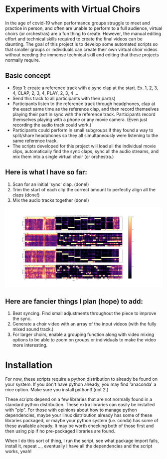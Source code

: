 # Experiments with Virtual Choirs

In the age of covid-19 when performance groups struggle to meet and
practice in person, and often are unable to perform to a full
audience, virtual choirs (or orchestras) are a fun thing to create.
However, the manual editing effort and technical skills required to
create the final videos can be daunting.  The goal of this project is
to develop some automated scripts so that smaller groups or
individuals can create their own virtual choir videos without needing
the immense technical skill and editing that these projects normally
require.

## Basic concept

* Step 1: create a reference track with a sync clap at the start.
  Ex. 1, 2, 3, 4, CLAP, 2, 3, 4, PLAY, 2, 3, 4 ...
* Send this track to all participants with their part(s)
* Participants listen to the reference track through headphones, clap
  at the exact same time as the reference clap, and then record
  themselves playing their part in sync with the reference track.
  Participants record themselves playing with a phone or any movie
  camera.  (Even just recording the audio track could work.)
* Participants could perform in small subgroups if they found a way to
  split/share headphones so they all simultaneously were listening to
  the same reference track.
* The scripts developed for this project will load all the individual
  movie clips, automatically find the sync claps, sync all the audio
  streams, and mix them into a single virtual choir (or orchestra.)

## Here is what I have so far:

1. Scan for an initial 'sync' clap. (done!)
2. Trim the start of each clip the correct amount to perfectly align
  all the claps (done!)
3. Mix the audio tracks together (done!)

![chroma sync](images/chroma.png?raw=true "Chroma Representation")

## Here are fancier things I plan (hope) to add:

1. Beat syncing.  Find small adjustments throughout the piece to
   improve the sync.
2. Generate a choir video with an array of the input videos (with the
   fully mixed sound track.)
3. For larger choirs, enable a grouping function along with video
   mixing options to be able to zoom on groups or individuals to make the
   video more interesting.


# Installation

For now, these scripts require a python distribution to already be
found on your system.  If you don't have python already, you may find
'anaconda' a nice option.  Make sure you install python3 (not 2.)

These scripts depend on a few libraries that are not normally found in
a standard python distribution.  These extra libraries can easily be
installed with "pip".  For those with opinions about how to manage
python dependencies, maybe your linux distribution already has some of
these libraries packaged, or maybe your python system (i.e. conda) has
some of these available already.  It may be worth checking both of
those first and then using pip if no pre-packaged libraries are found.

When I do this sort of thing, I run the script, see what package
import fails, install it, repeat ..., eventually I have all the
dependencies and the script works, yeah!